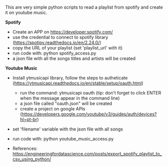 This are very simple python scripts to read a playlist from spotify and create it on youtube music.


<b>Spotify</b>
- Create an APP on https://developer.spotify.com/
- use the credential to connect to spotify library (https://spotipy.readthedocs.io/en/2.24.0/)
- copy the URL of your playlist (set 'playlist_url' with it)
- run code with: python spotify_access.py
- a json file with all the songs titles and artists will be created

<b>Youtube Music</b>
- Install ytmusicapi library, follow the steps to autheticate (https://ytmusicapi.readthedocs.io/en/stable/setup/oauth.html)
  - run the command: ytmusicapi oauth  (tip: don't forget to click ENTER when the message appear in the command line)
  - a json file called "oauth.json" will be created
  - create a project on google APIs (https://developers.google.com/youtube/v3/guides/auth/devices?hl=pt-br)
- set 'filename' variable with the json file with all songs
- run code with: python youtube_music_access.py   









- References:
https://engineeringfordatascience.com/posts/export_spotify_playlist_to_csv_using_python/
